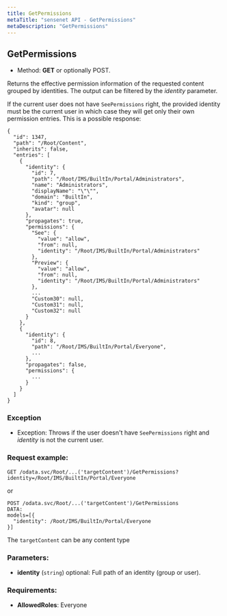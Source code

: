```yaml
---
title: GetPermissions
metaTitle: "sensenet API - GetPermissions"
metaDescription: "GetPermissions"
---
```


## GetPermissions
- Method: **GET** or optionally POST.

Returns the effective permission information of the requested content grouped by identities.
 The output can be filtered by the _identity_ parameter.
 

 If the current user does not have `SeePermissions` right, the provided identity must be the current user
 in which case they will get only their own permission entries.
 This is a possible response:
 ``` 
 {
   "id": 1347,
   "path": "/Root/Content",
   "inherits": false,
   "entries": [
     {
       "identity": {
         "id": 7,
         "path": "/Root/IMS/BuiltIn/Portal/Administrators",
         "name": "Administrators",
         "displayName": "\"\"",
         "domain": "BuiltIn",
         "kind": "group",
         "avatar": null
       },
       "propagates": true,
       "permissions": {
         "See": {
           "value": "allow",
           "from": null,
           "identity": "/Root/IMS/BuiltIn/Portal/Administrators"
         },
         "Preview": {
           "value": "allow",
           "from": null,
           "identity": "/Root/IMS/BuiltIn/Portal/Administrators"
         },
         ...
         "Custom30": null,
         "Custom31": null,
         "Custom32": null
       }
     },
     {
       "identity": {
         "id": 8,
         "path": "/Root/IMS/BuiltIn/Portal/Everyone",
         ...
       },
       "propagates": false,
       "permissions": {
         ...
       }
     }
   ]
 }
```

### Exception
- Exception: Throws if the user doesn't have `SeePermissions` right
 and _identity_ is not the current user.

### Request example:

```
GET /odata.svc/Root/...('targetContent')/GetPermissions?identity=/Root/IMS/BuiltIn/Portal/Everyone
```
or
```
POST /odata.svc/Root/...('targetContent')/GetPermissions
DATA:
models=[{
  "identity": /Root/IMS/BuiltIn/Portal/Everyone
}]
```
The `targetContent` can be any content type
### Parameters:
- **identity** (`string`) optional: Full path of an identity (group or user).
 

### Requirements:
- **AllowedRoles**: Everyone

